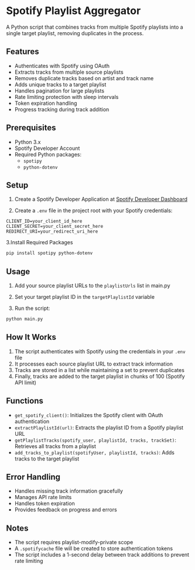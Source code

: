 # Spotify Playlist Aggregator

A Python script that combines tracks from multiple Spotify playlists into a single target playlist, removing duplicates in the process.

## Features

- Authenticates with Spotify using OAuth
- Extracts tracks from multiple source playlists
- Removes duplicate tracks based on artist and track name
- Adds unique tracks to a target playlist
- Handles pagination for large playlists
- Rate limiting protection with sleep intervals
- Token expiration handling
- Progress tracking during track addition

## Prerequisites

- Python 3.x
- Spotify Developer Account
- Required Python packages:
  - `spotipy`
  - `python-dotenv`

## Setup

1. Create a Spotify Developer Application at [Spotify Developer Dashboard](https://developer.spotify.com/dashboard)

2. Create a `.env` file in the project root with your Spotify credentials:

```env
CLIENT_ID=your_client_id_here
CLIENT_SECRET=your_client_secret_here
REDIRECT_URI=your_redirect_uri_here
```

3.Install Required Packages

```bash
pip install spotipy python-dotenv
```

## Usage

1. Add your source playlist URLs to the `playlistUrls` list in main.py

2. Set your target playlist ID in the `targetPlaylistId` variable

3. Run the script:

```sh
python main.py
```

## How It Works

1. The script authenticates with Spotify using the credentials in your `.env` file
2. It processes each source playlist URL to extract track information
3. Tracks are stored in a list while maintaining a set to prevent duplicates
4. Finally, tracks are added to the target playlist in chunks of 100 (Spotify API limit)

## Functions

- `get_spotify_client()`: Initializes the Spotify client with OAuth authentication
- `extractPlaylistId(url)`: Extracts the playlist ID from a Spotify playlist URL
- `getPlaylistTracks(spotify_user, playlistId, tracks, trackSet)`: Retrieves all tracks from a playlist
- `add_tracks_to_playlist(spotifyUser, playlistId, tracks)`: Adds tracks to the target playlist

## Error Handling

- Handles missing track information gracefully
- Manages API rate limits
- Handles token expiration
- Provides feedback on progress and errors

## Notes

- The script requires playlist-modify-private scope
- A `.spotifycache` file will be created to store authentication tokens
- The script includes a 1-second delay between track additions to prevent rate limiting